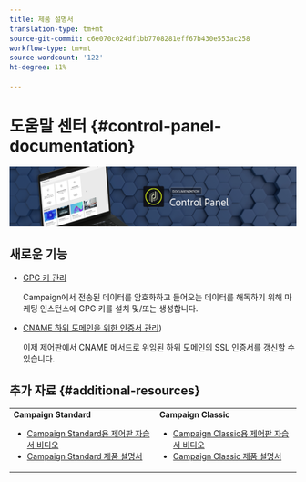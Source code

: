 ```yaml
---
title: 제품 설명서
translation-type: tm+mt
source-git-commit: c6e070c024df1bb7708281eff67b430e553ac258
workflow-type: tm+mt
source-wordcount: '122'
ht-degree: 11%

---
```



# 도움말 센터 {#control-panel-documentation}

![](assets/do-not-localize/banner.png)

## 새로운 기능

* [GPG 키 관리](instances-settings/using/gpg-keys-management.md)

   Campaign에서 전송된 데이터를 암호화하고 들어오는 데이터를 해독하기 위해 마케팅 인스턴스에 GPG 키를 설치 및/또는 생성합니다.

* [CNAME 하위 도메인을 위한 인증서 관리](subdomains-certificates/using/renewing-subdomain-certificate.md))

   이제 제어판에서 CNAME 메서드로 위임된 하위 도메인의 SSL 인증서를 갱신할 수 있습니다.

## 추가 자료 {#additional-resources}

<table>
    <tr>
        <td><b>Campaign Standard</b><br/>
        <ul>
            <li><a href="https://docs.adobe.com/content/help/en/campaign-learn/campaign-standard-tutorials/administrating/control-panel/control-panel-overview.html">Campaign Standard용 제어판 자습서 비디오</a></li>
            <li><a href="https://docs.adobe.com/content/help/en/campaign-standard/using/campaign-standard-home.html">Campaign Standard 제품 설명서</a></li>
        </ul>
        </td>
        <td><b>Campaign Classic</b><br/>
        <ul>
            <li><a href="https://docs.adobe.com/content/help/en/campaign-learn/campaign-classic-tutorials/administrating/control-panel-acc/control-panel-overview.html">Campaign Classic용 제어판 자습서 비디오</a></li>
            <li><a href="https://docs.adobe.com/content/help/en/campaign-classic/using/campaign-classic-home.html">Campaign Classic 제품 설명서</a></li>
        </ul>
        </td>
    </tr>
</table>
